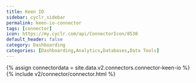 ```yaml
---
title: Keen IO
sidebar: cyclr_sidebar
permalink: keen-io-connector
tags: [connector]
icon: https://my.cyclr.com/api/ConnectorIcon/8530
default_header: false
category: Dashboarding
categories: [Dashboarding,Analytics,Databases,Data Tools]
---
```

{% assign connectordata = site.data.v2.connectors.connector-keen-io %}
{% include v2/connector/connector.html %}	